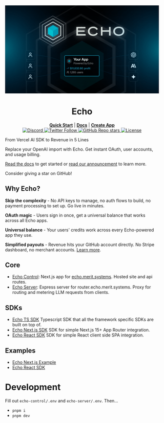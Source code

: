 ![Echo Header](./imgs/header_gif.gif)

<div align="center">
  
# Echo

</div>

<div align="center">
  <div>
    <a href="https://echo.merit.systems/docs/getting-started/react"><strong>Quick Start</strong></a> | 
    <a href="https://echo.merit.systems/docs"><strong>Docs</strong></a> | 
    <a href="https://echo.merit.systems/new"><strong>Create App</strong></a>
  </div>

  <div align="center">
    <a href="https://discord.gg/JuKt7tPnNc">
      <img alt="Discord" src="https://img.shields.io/discord/1382120201713352836?color=7289da&logo=discord&logoColor=white">
    </a> 
    <a href="https://x.com/merit_systems">
      <img alt="Twitter Follow" src="https://img.shields.io/twitter/follow/merit_systems?style=social">
    </a> 
    <a href="https://github.com/Merit-Systems/echo">
      <img alt="GitHub Repo stars" src="https://img.shields.io/github/stars/Merit-Systems/echo?style=social">
    </a> 
    <a href="https://opensource.org/licenses/Apache-2.0">
      <img alt="License" src="https://img.shields.io/badge/License-Apache%202.0-blue.svg">
    </a>
  </div>
</div>



From Vercel AI SDK to Revenue in 5 Lines

Replace your OpenAI import with Echo. Get instant OAuth, user accounts, and usage billing.

[Read the docs](https://echo.merit.systems/docs) to get started or [read our announcement](https://www.merit.systems/blog/echo) to learn more.

Consider giving a star on GitHub!

## Why Echo?

**Skip the complexity** - No API keys to manage, no auth flows to build, no payment processing to set up. Go live in minutes.

**OAuth magic** - Users sign in once, get a universal balance that works across all Echo apps.

**Universal balance** - Your users' credits work across every Echo-powered app they use.

**Simplified payouts** - Revenue hits your GitHub account directly. No Stripe dashboard, no merchant accounts. [Learn more](https://www.merit.systems/docs).

## Core

- [Echo Control](./echo-control): Next.js app for [echo.merit.systems](https://echo.merit.systems). Hosted site and api routes.
- [Echo Server](./echo-server): Express server for router.echo.merit.systems. Proxy for routing and metering LLM requests from clients.

## SDKs

- [Echo TS SDK](./echo-typescript-sdk) Typescript SDK that all the framework specific SDKs are built on top of.
- [Echo Next.js SDK](./echo-next-sdk) SDK for simple Next.js 15+ App Router integration.
- [Echo React SDK](./echo-react-sdk) SDK for simple React client side SPA integration.

## Examples

- [Echo Next.js Example](./examples/next-sdk-example)
- [Echo React SDK](./examples/vite)

# Development

Fill out `echo-control/.env` and `echo-server/.env`. Then...

- `pnpm i`
- `pnpm dev`
